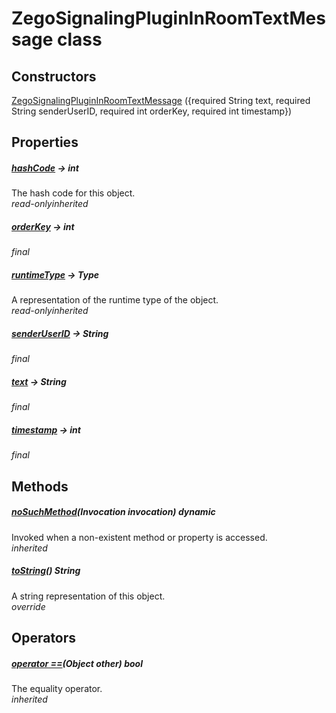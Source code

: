 


# ZegoSignalingPluginInRoomTextMessage class













## Constructors

[ZegoSignalingPluginInRoomTextMessage](../zego_uikit_prebuilt_live_audio_room/ZegoSignalingPluginInRoomTextMessage/ZegoSignalingPluginInRoomTextMessage.md) ({required String text, required String senderUserID, required int orderKey, required int timestamp})

   


## Properties

##### [hashCode](../zego_uikit_prebuilt_live_audio_room/ZegoSignalingPluginInRoomTextMessage/hashCode.md) &#8594; int



The hash code for this object.  
_<span class="feature">read-only</span><span class="feature">inherited</span>_



##### [orderKey](../zego_uikit_prebuilt_live_audio_room/ZegoSignalingPluginInRoomTextMessage/orderKey.md) &#8594; int



  
_<span class="feature">final</span>_



##### [runtimeType](../zego_uikit_prebuilt_live_audio_room/ZegoSignalingPluginInRoomTextMessage/runtimeType.md) &#8594; Type



A representation of the runtime type of the object.  
_<span class="feature">read-only</span><span class="feature">inherited</span>_



##### [senderUserID](../zego_uikit_prebuilt_live_audio_room/ZegoSignalingPluginInRoomTextMessage/senderUserID.md) &#8594; String



  
_<span class="feature">final</span>_



##### [text](../zego_uikit_prebuilt_live_audio_room/ZegoSignalingPluginInRoomTextMessage/text.md) &#8594; String



  
_<span class="feature">final</span>_



##### [timestamp](../zego_uikit_prebuilt_live_audio_room/ZegoSignalingPluginInRoomTextMessage/timestamp.md) &#8594; int



  
_<span class="feature">final</span>_





## Methods

##### [noSuchMethod](../zego_uikit_prebuilt_live_audio_room/ZegoSignalingPluginInRoomTextMessage/noSuchMethod.md)(Invocation invocation) dynamic



Invoked when a non-existent method or property is accessed.  
_<span class="feature">inherited</span>_



##### [toString](../zego_uikit_prebuilt_live_audio_room/ZegoSignalingPluginInRoomTextMessage/toString.md)() String



A string representation of this object.  
_<span class="feature">override</span>_





## Operators

##### [operator ==](../zego_uikit_prebuilt_live_audio_room/ZegoSignalingPluginInRoomTextMessage/operator_equals.md)(Object other) bool



The equality operator.  
_<span class="feature">inherited</span>_















